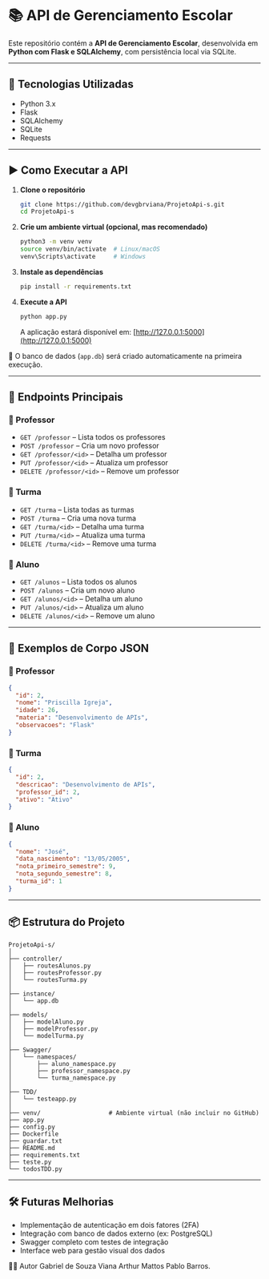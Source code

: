
# 📚 API de Gerenciamento Escolar

Este repositório contém a **API de Gerenciamento Escolar**, desenvolvida em **Python com Flask e SQLAlchemy**, com persistência local via SQLite.

---

## 🚀 Tecnologias Utilizadas

- Python 3.x  
- Flask  
- SQLAlchemy  
- SQLite  
- Requests  

---

## ▶️ Como Executar a API

1. **Clone o repositório**
   ```bash
   git clone https://github.com/devgbrviana/ProjetoApi-s.git
   cd ProjetoApi-s
   ```

2. **Crie um ambiente virtual (opcional, mas recomendado)**
   ```bash
   python3 -m venv venv
   source venv/bin/activate  # Linux/macOS
   venv\Scripts\activate     # Windows
   ```

3. **Instale as dependências**
   ```bash
   pip install -r requirements.txt
   ```

4. **Execute a API**
   ```bash
   python app.py
   ```

   A aplicação estará disponível em: [http://127.0.0.1:5000](http://127.0.0.1:5000)

📝 O banco de dados (`app.db`) será criado automaticamente na primeira execução.

---

## 📡 Endpoints Principais

### 🔸 Professor

- `GET /professor` – Lista todos os professores  
- `POST /professor` – Cria um novo professor  
- `GET /professor/<id>` – Detalha um professor  
- `PUT /professor/<id>` – Atualiza um professor  
- `DELETE /professor/<id>` – Remove um professor  

### 🔸 Turma

- `GET /turma` – Lista todas as turmas  
- `POST /turma` – Cria uma nova turma  
- `GET /turma/<id>` – Detalha uma turma  
- `PUT /turma/<id>` – Atualiza uma turma  
- `DELETE /turma/<id>` – Remove uma turma  

### 🔸 Aluno

- `GET /alunos` – Lista todos os alunos  
- `POST /alunos` – Cria um novo aluno  
- `GET /alunos/<id>` – Detalha um aluno  
- `PUT /alunos/<id>` – Atualiza um aluno  
- `DELETE /alunos/<id>` – Remove um aluno  

---

## 🔧 Exemplos de Corpo JSON

### 📄 Professor
```json
{
  "id": 2,
  "nome": "Priscilla Igreja",
  "idade": 26,
  "materia": "Desenvolvimento de APIs",
  "observacoes": "Flask"
}
```

### 📄 Turma
```json
{
  "id": 2,
  "descricao": "Desenvolvimento de APIs",
  "professor_id": 2,
  "ativo": "Ativo"
}
```

### 📄 Aluno
```json
{
  "nome": "José",
  "data_nascimento": "13/05/2005",
  "nota_primeiro_semestre": 9,
  "nota_segundo_semestre": 8,
  "turma_id": 1
}
```

---

## 📦 Estrutura do Projeto

```plaintext
ProjetoApi-s/
│
├── controller/
│   ├── routesAlunos.py   
│   ├── routesProfessor.py 
│   └── routesTurma.py    
│
├── instance/
│   └── app.db           
│
├── models/
│   ├── modelAluno.py   
│   ├── modelProfessor.py  
│   └── modelTurma.py  
│
├── Swagger/
│   └── namespaces/
│       ├── aluno_namespace.py  
│       ├── professor_namespace.py 
│       └── turma_namespace.py   
│
├── TDD/
│   └── testeapp.py     
│
├── venv/                   # Ambiente virtual (não incluir no GitHub)
├── app.py                 
├── config.py 
├── Dockerfile                 
├── guardar.txt              
├── README.md                
├── requirements.txt          
├── teste.py
└── todosTDD.py
```

---

## 🛠️ Futuras Melhorias

- Implementação de autenticação em dois fatores (2FA)  
- Integração com banco de dados externo (ex: PostgreSQL)  
- Swagger completo com testes de integração  
- Interface web para gestão visual dos dados



🧑‍💻 Autor
Gabriel de Souza Viana
Arthur Mattos
Pablo Barros.
